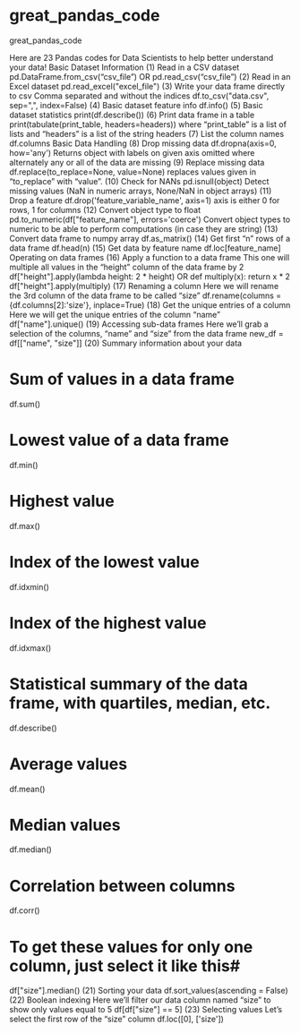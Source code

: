 # great_pandas_code
great_pandas_code

Here are 23 Pandas codes for Data Scientists to help better understand your data!
Basic Dataset Information
(1) Read in a CSV dataset
pd.DataFrame.from_csv(“csv_file”) 
OR
pd.read_csv(“csv_file”)
(2) Read in an Excel dataset
pd.read_excel("excel_file")
(3) Write your data frame directly to csv
Comma separated and without the indices
df.to_csv("data.csv", sep=",", index=False)
(4) Basic dataset feature info
df.info()
(5) Basic dataset statistics
print(df.describe())
(6) Print data frame in a table
print(tabulate(print_table, headers=headers))
where “print_table” is a list of lists and “headers” is a list of the string headers
(7) List the column names
df.columns
Basic Data Handling
(8) Drop missing data
df.dropna(axis=0, how='any')
Returns object with labels on given axis omitted where alternately any or all of the data are missing
(9) Replace missing data
df.replace(to_replace=None, value=None)
replaces values given in “to_replace” with “value”.
(10) Check for NANs
pd.isnull(object)
Detect missing values (NaN in numeric arrays, None/NaN in object arrays)
(11) Drop a feature
df.drop('feature_variable_name', axis=1)
axis is either 0 for rows, 1 for columns
(12) Convert object type to float
pd.to_numeric(df["feature_name"], errors='coerce')
Convert object types to numeric to be able to perform computations (in case they are string)
(13) Convert data frame to numpy array
df.as_matrix()
(14) Get first “n” rows of a data frame
df.head(n)
(15) Get data by feature name
df.loc[feature_name]
Operating on data frames
(16) Apply a function to a data frame
This one will multiple all values in the “height” column of the data frame by 2
df["height"].apply(lambda height: 2 * height)
OR
def multiply(x):
    return x * 2
df["height"].apply(multiply)
(17) Renaming a column
Here we will rename the 3rd column of the data frame to be called “size”
df.rename(columns = {df.columns[2]:'size'}, inplace=True)
(18) Get the unique entries of a column
Here we will get the unique entries of the column “name”
df["name"].unique()
(19) Accessing sub-data frames
Here we’ll grab a selection of the columns, “name” and “size” from the data frame
new_df = df[["name", "size"]]
(20) Summary information about your data
# Sum of values in a data frame
df.sum()
# Lowest value of a data frame
df.min()
# Highest value
df.max()
# Index of the lowest value
df.idxmin()
# Index of the highest value
df.idxmax()
# Statistical summary of the data frame, with quartiles, median, etc.
df.describe()
# Average values
df.mean()
# Median values
df.median()
# Correlation between columns
df.corr()
# To get these values for only one column, just select it like this#
df["size"].median()
(21) Sorting your data
df.sort_values(ascending = False)
(22) Boolean indexing
Here we’ll filter our data column named “size” to show only values equal to 5
df[df["size"] == 5]
(23) Selecting values
Let’s select the first row of the “size” column
df.loc([0], ['size'])
